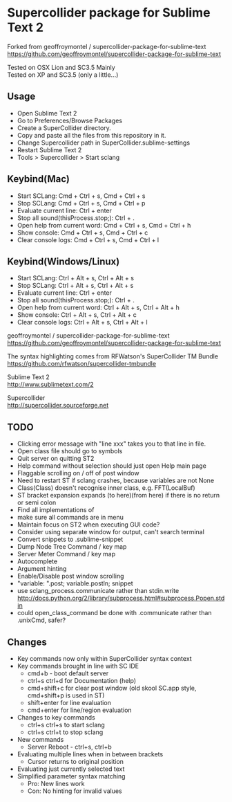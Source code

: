 # Supercollider package for Sublime Text 2

Forked from geoffroymontel / supercollider-package-for-sublime-text  
https://github.com/geoffroymontel/supercollider-package-for-sublime-text

Tested on OSX Lion and SC3.5 Mainly  
Tested on XP and SC3.5 (only a little...)

## Usage
- Open Sublime Text 2  
- Go to Preferences/Browse Packages  
- Create a SuperCollider directory.  
- Copy and paste all the files from this repository in it.  
- Change Supercollider path in SuperCollider.sublime-settings
- Restart Sublime Text 2
- Tools > Supercollider > Start sclang

## Keybind(Mac)
- Start SCLang: Cmd + Ctrl + s, Cmd + Ctrl + s
- Stop SCLang: Cmd + Ctrl + s, Cmd + Ctrl + p
- Evaluate current line: Ctrl + enter
- Stop all sound(thisProcess.stop;): Ctrl + .
- Open help from current word: Cmd + Ctrl + s, Cmd + Ctrl + h
- Show console: Cmd + Ctrl + s, Cmd + Ctrl + c
- Clear console logs: Cmd + Ctrl + s, Cmd + Ctrl + l

## Keybind(Windows/Linux)
- Start SCLang: Ctrl + Alt + s, Ctrl + Alt + s
- Stop SCLang: Ctrl + Alt + s, Ctrl + Alt + s
- Evaluate current line: Ctrl + enter
- Stop all sound(thisProcess.stop;): Ctrl + .
- Open help from current word: Ctrl + Alt + s, Ctrl + Alt + h
- Show console: Ctrl + Alt + s, Ctrl + Alt + c
- Clear console logs: Ctrl + Alt + s, Ctrl + Alt + l


geoffroymontel / supercollider-package-for-sublime-text  
https://github.com/geoffroymontel/supercollider-package-for-sublime-text

The syntax highlighting comes from RFWatson's SuperCollider TM Bundle  
https://github.com/rfwatson/supercollider-tmbundle

Sublime Text 2  
http://www.sublimetext.com/2

Supercollider  
http://supercollider.sourceforge.net 


## TODO
* Clicking error message with "line xxx" takes you to that line in file.
* Open class file should go to symbols
* Quit server on quitting ST2
* Help command without selection should just open Help main page
* Flaggable scrolling on / off of post window
* Need to restart ST if sclang crashes, because variables are not None
* Class(Class) doesn't recognise inner class, e.g. FFT(LocalBuf)
* ST bracket expansion expands (to here)(from here) if there is no return or semi colon
* Find all implementations of
* make sure all commands are in menu
* Maintain focus on ST2 when executing GUI code?
* Consider using separate window for output, can't search terminal
* Convert snippets to .sublime-snippet
* Dump Node Tree Command / key map
* Server Meter Command / key map
* Autocomplete 
* Argument hinting
* Enable/Disable post window scrolling
* "variable: ".post; variable.postln; snippet
* use sclang_process.communicate rather than stdin.write http://docs.python.org/2/library/subprocess.html#subprocess.Popen.stdin
* could open_class_command be done with .communicate rather than .unixCmd, safer?

## Changes

* Key commands now only within SuperCollider syntax context
* Key commands brought in line with SC IDE
	* cmd+b - boot default server
	* ctrl+s ctrl+d for Documentation (help)
	* cmd+shift+c for clear post window (old skool SC.app style, cmd+shift+p is used in ST)
	* shift+enter for line evaluation
	* cmd+enter for line/region evaluation
* Changes to key commands
	* ctrl+s ctrl+s to start sclang
	* ctrl+s ctrl+t to stop sclang
* New commands
	* Server Reboot - ctrl+s, ctrl+b
* Evaluating multiple lines when in between brackets
	* Cursor returns to original position
* Evaluating just currently selected text
* Simplified parameter syntax matching
	* Pro: New lines work
	* Con: No hinting for invalid values